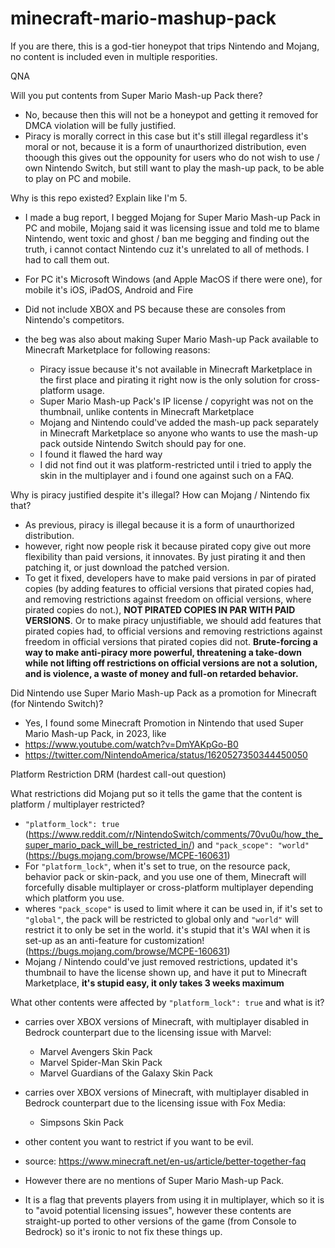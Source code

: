 # minecraft-mario-mashup-pack
If you are there, this is a god-tier honeypot that trips Nintendo and Mojang, no content is included even in multiple resporities.

QNA

Will you put contents from Super Mario Mash-up Pack there?
- No, because then this will not be a honeypot and getting it removed for DMCA violation will be fully justified.
- Piracy is morally correct in this case but it's still illegal regardless it's moral or not, because it is a form of unaurthorized distribution, even thoough this gives out the oppounity for users who do not wish to use / own Nintendo Switch, but still want to play the mash-up pack, to be able to play on PC and mobile.

Why is this repo existed? Explain like I'm 5.
- I made a bug report, I begged Mojang for Super Mario Mash-up Pack in PC and mobile, Mojang said it was licensing issue and told me to blame Nintendo, went toxic and ghost / ban me begging and finding out the truth, i cannot contact Nintendo cuz it's unrelated to all of methods. I had to call them out.
- For PC it's Microsoft Windows (and Apple MacOS if there were one), for mobile it's iOS, iPadOS, Android and Fire
- Did not include XBOX and PS because these are consoles from Nintendo's competitors.
  
- the beg was also about making Super Mario Mash-up Pack available to Minecraft Marketplace for following reasons:
  - Piracy issue because it's not available in Minecraft Marketplace in the first place and pirating it right now is the only solution for cross-platform usage.
  - Super Mario Mash-up Pack's IP license / copyright was not on the thumbnail, unlike contents in Minecraft Marketplace
  - Mojang and Nintendo could've added the mash-up pack separately in Minecraft Marketplace so anyone who wants to use the mash-up pack outside Nintendo Switch should pay for one.
  - I found it flawed the hard way
  - I did not find out it was platform-restricted until i tried to apply the skin in the multiplayer and i found one against such on a FAQ.

Why is piracy justified despite it's illegal? How can Mojang / Nintendo fix that?
- As previous, piracy is illegal because it is a form of unaurthorized distribution.
- however, right now people risk it because pirated copy give out more flexibility than paid versions, it innovates. By just pirating it and then patching it, or just download the patched version.
- To get it fixed, developers have to make paid versions in par of pirated copies (by adding features to official versions that pirated copies had, and removing restrictions against freedom on official versions, where pirated copies do not.), **NOT PIRATED COPIES IN PAR WITH PAID VERSIONS**. Or to make piracy unjustifiable, we should add features that pirated copies had, to official versions and removing restrictions against freedom in official versions that pirated copies did not. **Brute-forcing a way to make anti-piracy more powerful, threatening a take-down while not lifting off restrictions on official versions are not a solution, and is violence, a waste of money and full-on retarded behavior.**

Did Nintendo use Super Mario Mash-up Pack as a promotion for Minecraft (for Nintendo Switch)?
- Yes, I found some Minecraft Promotion in Nintendo that used Super Mario Mash-up Pack, in 2023, like
- https://www.youtube.com/watch?v=DmYAKpGo-B0
- https://twitter.com/NintendoAmerica/status/1620527350344450050

Platform Restriction DRM (hardest call-out question)

What restrictions did Mojang put so it tells the game that the content is platform / multiplayer restricted?
- `"platform_lock": true` (https://www.reddit.com/r/NintendoSwitch/comments/70vu0u/how_the_super_mario_pack_will_be_restricted_in/) and `"pack_scope": "world"` (https://bugs.mojang.com/browse/MCPE-160631)
- For `"platform_lock"`, when it's set to true, on the resource pack, behavior pack or skin-pack, and you use one of them, Minecraft will forcefully disable multiplayer or cross-platform multiplayer depending which platform you use.
- wheres `"pack_scope"` is used to limit where it can be used in, if it's set to `"global"`, the pack will be restricted to global only and `"world"` will restrict it to only be set in the world. it's stupid that it's WAI when it is set-up as an anti-feature for customization! (https://bugs.mojang.com/browse/MCPE-160631)
- Mojang / Nintendo could've just removed restrictions, updated it's thumbnail to have the license shown up, and have it put to Minecraft Marketplace, **it's stupid easy, it only takes 3 weeks maximum**

What other contents were affected by `"platform_lock": true` and what is it?
 - carries over XBOX versions of Minecraft, with multiplayer disabled in Bedrock counterpart due to the licensing issue with Marvel:
   - Marvel Avengers Skin Pack
   - Marvel Spider-Man Skin Pack
   - Marvel Guardians of the Galaxy Skin Pack
 - carries over XBOX versions of Minecraft, with multiplayer disabled in Bedrock counterpart due to the licensing issue with Fox Media:
   - Simpsons Skin Pack

 - other content you want to restrict if you want to be evil.
 - source: https://www.minecraft.net/en-us/article/better-together-faq
 - However there are no mentions of Super Mario Mash-up Pack.
  
 - It is a flag that prevents players from using it in multiplayer, which so it is to "avoid potential licensing issues", however these contents are straight-up ported to other versions of the game (from Console to Bedrock) so it's ironic to not fix these things up.
